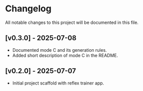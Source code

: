 # Changelog

All notable changes to this project will be documented in this file.

## [v0.3.0] - 2025-07-08
- Documented mode C and its generation rules.
- Added short description of mode C in the README.

## [v0.2.0] - 2025-07-07
- Initial project scaffold with reflex trainer app.
